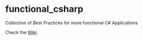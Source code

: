 # functional_csharp
Collection of Best Practices for more functional C# Applications

Check the [Wiki](https://github.com/marsop/functional_csharp/wiki).
